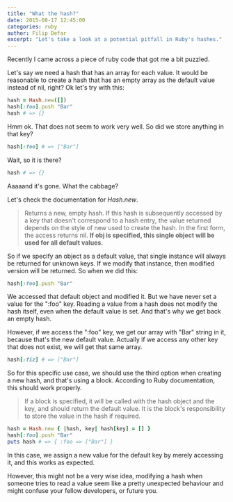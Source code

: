 ```yaml
---
title: "What the hash?"
date: 2015-08-17 12:45:00
categories: ruby
author: Filip Defar
excerpt: "Let's take a look at a potential pitfall in Ruby's hashes."
---
```


Recently I came across a piece of ruby code that got me a bit puzzled.

Let's say we need a hash that has an array for each value. It would be reasonable
to create a hash that has an empty array as the default value instead of nil, right?
Ok let's try with this:

```ruby
hash = Hash.new([])
hash[:foo].push "Bar"
hash # => {}
```

Hmm ok. That does not seem to work very well. So did we store anything in that key?

```ruby
hash[:foo] # => ["Bar"]
```

Wait, so it is there?

```ruby
hash # => {}
```

Aaaaand it's gone. What the cabbage?

Let's check the documentation for _Hash.new_.

> Returns a new, empty hash. If this hash is subsequently accessed by a key that doesn't correspond to a hash entry, the value returned depends on the style of new used to create the hash. In the first form, the access returns nil. **If obj is specified, this single object will be used for all default values.**

So if we specify an object as a default value, that single instance will always be
returned for unknown keys. If we modify that instance, then modified version will be returned.
So when we did this:

```ruby
hash[:foo].push "Bar"
```

We accessed that default object and modified it. But we have never set a value for the ":foo" key.
Reading a value from a hash does not modify the hash itself, even when the default value is set.
And that's why we get back an empty hash.

However, if we access the ":foo" key, we get our array with
"Bar" string in it, because that's the new default value. Actually if we access any other key that does not exist, we will get that same array.

```ruby
hash[:fiz] # => ["Bar"]
```

So for this specific use case, we should use the third option when creating a new hash,
and that's using a block. According to Ruby documentation, this should work properly.

> If a block is specified, it will be called with the hash object and the key, and should return the default value. It is the block's responsibility to store the value in the hash if required.

```ruby
hash = Hash.new { |hash, key| hash[key] = [] }
hash[:foo].push "Bar"
puts hash # => { :foo => ["Bar"] }
```

In this case, we assign a new value for the default key by merely accessing it, and this works as expected.

However, this might not be a very wise idea, modifying a hash when someone tries to read a value seem like a pretty unexpected behaviour and might confuse your fellow developers, or future you.
